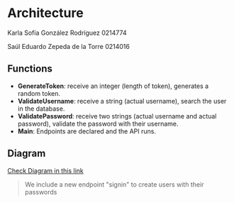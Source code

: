 # Architecture
Karla Sofía González Rodríguez 0214774

Saúl Eduardo Zepeda de la Torre 0214016

## Functions

- **GenerateToken**: receive an integer (length of token), generates a random token.
- **ValidateUsername**: receive a string (actual username), search the user in the database.
-  **ValidatePassword**: receive two strings (actual username and actual password), validate the password with their username.
- **Main**: Endpoints are declared and the API runs.

## Diagram
[Check Diagram in this link](https://drive.google.com/file/d/1Z01sFOhfpURD9DTM8rOWnZFTfh_JlckK/view?usp=sharing)

> We include a new endpoint "signin" to create users with their passwords
